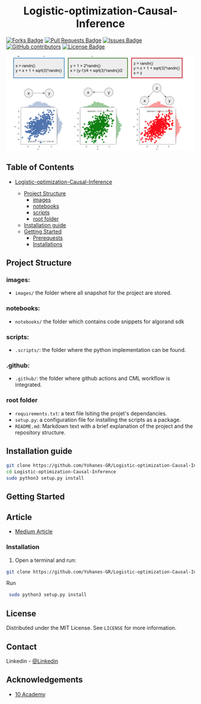 <h1 align="center">Logistic-optimization-Causal-Inference</h1>
<div>
<a href="https://github.com/Yohanes-GR/Logistic-optimization-Causal-Inference/network/members"><img src="https://img.shields.io/github/forks/Yohanes-GR/Logistic-optimization-Causal-Inference" alt="Forks Badge"/></a>
<a href="https://github.com/Yohanes-GR/Logistic-optimization-Causal-Inference/pulls"><img src="https://img.shields.io/github/issues-pr/Yohanes-GR/Logistic-optimization-Causal-Inference" alt="Pull Requests Badge"/></a>
<a href="https://github.com/Yohanes-GR/Logistic-optimization-Causal-Inference/issues"><img src="https://img.shields.io/github/issues/Yohanes-GR/Logistic-optimization-Causal-Inference" alt="Issues Badge"/></a>
<a href="https://github.com/Yohanes-GR/Logistic-optimization-Causal-Inference/contributors"><img alt="GitHub contributors" src="https://img.shields.io/github/contributors/Yohanes-GR/Logistic-optimization-Causal-Inference?color=2b9348"></a>
<a href="https://github.com/Yohanes-GR/Logistic-optimization-Causal-Inference/blob/main/LICENSE"><img src="https://img.shields.io/github/license/Yohanes-GR/Logistic-optimization-Causal-Inference?color=2b9348" alt="License Badge"/></a>
</div>


</br>

<img src="images/casual.png" name="">
<br />

## Table of Contents

* [Logistic-optimization-Causal-Inference](Overivew)

  - [Project Structure](#project-structure)
    * [images](#images)
    * [notebooks](#notebooks)
    * [scripts](#scripts)
    * [root folder](#root-folder)
  - [Installation guide](#installation-guide)
  - [Getting Started](#getting-started)
    * [Prerequests](*prerequests)
    * [Installations](*installations)


## Project Structure

### images:

- `images/` the folder where all snapshot for the project are stored.

### notebooks:

- `notebooks/` the folder which contains code snippets for algorand sdk

### scripts:

- `.scripts/`: the folder where the python implementation can be found.

### .github:

- `.github/`: the folder where github actions and CML workflow is integrated.


### root folder

- `requirements.txt`: a text file lsiting the projet's dependancies.
- `setup.py`: a configuration file for installing the scripts as a package.
- `README.md`: Markdown text with a brief explanation of the project and the repository structure.


## Installation guide

```bash
git clone https://github.com/Yohanes-GR/Logistic-optimization-Causal-Inference.git
cd Logistic-optimization-Causal-Inference
sudo python3 setup.py install
```



<!-- GETTING STARTED -->
## Getting Started

## Article
- [Medium Article](https://medium.com/@yohgut)
  
### Installation

1. Open a terminal and run:
```bash
git clone https://github.com/Yohanes-GR/Logistic-optimization-Causal-Inference.git
   ```
 Run
   ```bash
    sudo python3 setup.py install
   ```



<!-- LICENSE -->
## License

Distributed under the MIT License. See `LICENSE` for more information.



<!-- CONTACT -->
## Contact

Linkedin - [@Linkedin](https://www.linkedin.com/in/yohanes-gutema/)




<!-- ACKNOWLEDGEMENTS -->
## Acknowledgements
* [10 Academy](https://www.10academy.org/)

